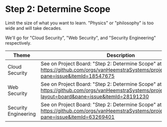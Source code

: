 # Step 2: Determine Scope

Limit the size of what you want to learn. "Physics" or "philosophy" is too wide and will take decades.

We'll go for "Cloud Security", "Web Security", and "Security Engineering" respectively.

| Theme | Description |
| -- | -- |
| Cloud Security | See on Project Board: "Step 2: Determine Scope" at https://github.com/orgs/vanHeemstraSystems/projects/9/views/1?pane=issue&itemId=18547675 |
| Web Security | See on Project Board: "Step 2: Determine Scope" at https://github.com/orgs/vanHeemstraSystems/projects/16/views/1?layout=board&pane=issue&itemId=28191230 |
| Security Engineering | See on Project Board: "Step 2: Determine Scope" at https://github.com/orgs/vanHeemstraSystems/projects/36/views/1?pane=issue&itemId=63269401 |
